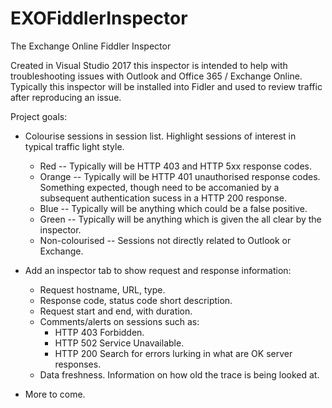 # EXOFiddlerInspector
The Exchange Online Fiddler Inspector

Created in Visual Studio 2017 this inspector is intended to help with troubleshooting issues with Outlook and Office 365 / Exchange Online. Typically this inspector will be installed into Fidler and used to review traffic after reproducing an issue.

Project goals:

* Colourise sessions in session list. Highlight sessions of interest in typical traffic light style.
  * Red -- Typically will be HTTP 403 and HTTP 5xx response codes.
  * Orange -- Typically will be HTTP 401 unauthorised response codes. Something expected, though need to be accomanied by a subsequent authentication sucess in a HTTP 200 response.
  * Blue -- Typically will be anything which could be a false positive.
  * Green -- Typically will be anything which is given the all clear by the inspector.
  * Non-colourised -- Sessions not directly related to Outlook or Exchange.
* Add an inspector tab to show request and response information:
  * Request hostname, URL, type.
  * Response code, status code short description.
  * Request start and end, with duration.
  * Comments/alerts on sessions such as:
    * HTTP 403 Forbidden.
    * HTTP 502 Service Unavailable.
    * HTTP 200 Search for errors lurking in what are OK server responses.
  * Data freshness. Information on how old the trace is being looked at.
  
* More to come.
